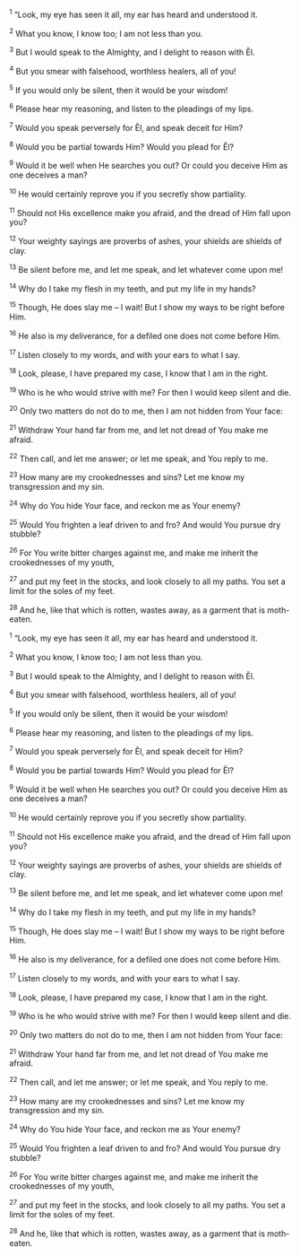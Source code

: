 <sup>1</sup> “Look, my eye has seen it all, my ear has heard and understood it.

<sup>2</sup> What you know, I know too; I am not less than you.

<sup>3</sup> But I would speak to the Almighty, and I delight to reason with Ĕl.

<sup>4</sup> But you smear with falsehood, worthless healers, all of you!

<sup>5</sup> If you would only be silent, then it would be your wisdom!

<sup>6</sup> Please hear my reasoning, and listen to the pleadings of my lips.

<sup>7</sup> Would you speak perversely for Ĕl, and speak deceit for Him?

<sup>8</sup> Would you be partial towards Him? Would you plead for Ĕl?

<sup>9</sup> Would it be well when He searches you out? Or could you deceive Him as one deceives a man?

<sup>10</sup> He would certainly reprove you if you secretly show partiality.

<sup>11</sup> Should not His excellence make you afraid, and the dread of Him fall upon you?

<sup>12</sup> Your weighty sayings are proverbs of ashes, your shields are shields of clay.

<sup>13</sup> Be silent before me, and let me speak, and let whatever come upon me!

<sup>14</sup> Why do I take my flesh in my teeth, and put my life in my hands?

<sup>15</sup> Though, He does slay me – I wait! But I show my ways to be right before Him.

<sup>16</sup> He also is my deliverance, for a defiled one does not come before Him.

<sup>17</sup> Listen closely to my words, and with your ears to what I say.

<sup>18</sup> Look, please, I have prepared my case, I know that I am in the right.

<sup>19</sup> Who is he who would strive with me? For then I would keep silent and die.

<sup>20</sup> Only two matters do not do to me, then I am not hidden from Your face:

<sup>21</sup> Withdraw Your hand far from me, and let not dread of You make me afraid.

<sup>22</sup> Then call, and let me answer; or let me speak, and You reply to me.

<sup>23</sup> How many are my crookednesses and sins? Let me know my transgression and my sin.

<sup>24</sup> Why do You hide Your face, and reckon me as Your enemy?

<sup>25</sup> Would You frighten a leaf driven to and fro? And would You pursue dry stubble?

<sup>26</sup> For You write bitter charges against me, and make me inherit the crookednesses of my youth,

<sup>27</sup> and put my feet in the stocks, and look closely to all my paths. You set a limit for the soles of my feet.

<sup>28</sup> And he, like that which is rotten, wastes away, as a garment that is moth-eaten.

<sup>1</sup> “Look, my eye has seen it all, my ear has heard and understood it.

<sup>2</sup> What you know, I know too; I am not less than you.

<sup>3</sup> But I would speak to the Almighty, and I delight to reason with Ĕl.

<sup>4</sup> But you smear with falsehood, worthless healers, all of you!

<sup>5</sup> If you would only be silent, then it would be your wisdom!

<sup>6</sup> Please hear my reasoning, and listen to the pleadings of my lips.

<sup>7</sup> Would you speak perversely for Ĕl, and speak deceit for Him?

<sup>8</sup> Would you be partial towards Him? Would you plead for Ĕl?

<sup>9</sup> Would it be well when He searches you out? Or could you deceive Him as one deceives a man?

<sup>10</sup> He would certainly reprove you if you secretly show partiality.

<sup>11</sup> Should not His excellence make you afraid, and the dread of Him fall upon you?

<sup>12</sup> Your weighty sayings are proverbs of ashes, your shields are shields of clay.

<sup>13</sup> Be silent before me, and let me speak, and let whatever come upon me!

<sup>14</sup> Why do I take my flesh in my teeth, and put my life in my hands?

<sup>15</sup> Though, He does slay me – I wait! But I show my ways to be right before Him.

<sup>16</sup> He also is my deliverance, for a defiled one does not come before Him.

<sup>17</sup> Listen closely to my words, and with your ears to what I say.

<sup>18</sup> Look, please, I have prepared my case, I know that I am in the right.

<sup>19</sup> Who is he who would strive with me? For then I would keep silent and die.

<sup>20</sup> Only two matters do not do to me, then I am not hidden from Your face:

<sup>21</sup> Withdraw Your hand far from me, and let not dread of You make me afraid.

<sup>22</sup> Then call, and let me answer; or let me speak, and You reply to me.

<sup>23</sup> How many are my crookednesses and sins? Let me know my transgression and my sin.

<sup>24</sup> Why do You hide Your face, and reckon me as Your enemy?

<sup>25</sup> Would You frighten a leaf driven to and fro? And would You pursue dry stubble?

<sup>26</sup> For You write bitter charges against me, and make me inherit the crookednesses of my youth,

<sup>27</sup> and put my feet in the stocks, and look closely to all my paths. You set a limit for the soles of my feet.

<sup>28</sup> And he, like that which is rotten, wastes away, as a garment that is moth-eaten.

